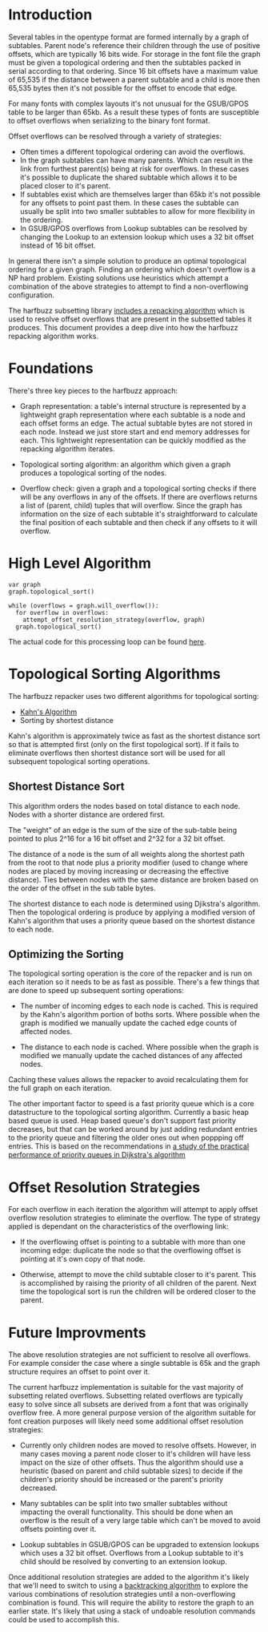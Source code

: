 # Introduction

Several tables in the opentype format are formed internally by a graph of subtables. Parent node's
reference their children through the use of positive offsets, which are typically 16 bits wide.
For storage in the font file the graph must be given a topological ordering and then the subtables
packed in serial according to that ordering. Since 16 bit offsets have a maximum value of 65,535 if
the distance between a parent subtable and a child is more then 65,535 bytes then it's not possible
for the offset to encode that edge.

For many fonts with complex layouts it's not unusual for the GSUB/GPOS table to be larger than 65kb.
As a result these types of fonts are susceptible to offset overflows when serializing to the binary
font format.

Offset overflows can be resolved through a variety of strategies:
*  Often times a different topological ordering can avoid the overflows.
*  In the graph subtables can have many parents. Which can result in the link from furthest parent(s)
   being at risk for overflows. In these cases it's possible to duplicate the shared subtable which
   allows it to be placed closer to it's parent.
*  If subtables exist which are themselves larger than 65kb it's not possible for any offsets to point
   past them. In these cases the subtable can usually be split into two smaller subtables to allow
   for more flexibility in the ordering.
*  In GSUB/GPOS overflows from Lookup subtables can be resolved by changing the Lookup to an extension
   lookup which uses a 32 bit offset instead of 16 bit offset.
   
In general there isn't a simple solution to produce an optimal topological ordering for a given graph.
Finding an ordering which doesn't overflow is a NP hard problem. Existing solutions use heuristics
which attempt a combination of the above strategies to attempt to find a non-overflowing configuration.
   
The harfbuzz subsetting library
[includes a repacking algorithm](https://github.com/harfbuzz/harfbuzz/blob/main/src/hb-repacker.hh)
which is used to resolve offset overflows that are present in the subsetted tables it produces. This
document provides a deep dive into how the harfbuzz repacking algorithm works.

# Foundations

There's three key pieces to the harfbuzz approach:

*  Graph representation: a table's internal structure is represented by a lightweight graph
   representation where each subtable is a node and each offset forms an edge. The actual subtable
   bytes are not stored in each node. Instead we just store start and end memory addresses for each.
   This lightweight representation can be quickly modified as the repacking algorithm iterates.

*  Topological sorting algorithm: an algorithm which given a graph produces a topological sorting
   of the nodes.
   
*  Overflow check: given a graph and a topological sorting checks if there will be any overflows
   in any of the offsets. If there are overflows returns a list of (parent, child) tuples that
   will overflow. Since the graph has information on the size of each subtable it's straightforward
   to calculate the final position of each subtable and then check if any offsets to it will
   overflow.
   
# High Level Algorithm

```
var graph
graph.topological_sort()

while (overflows = graph.will_overflow()):
  for overflow in overflows:
    attempt_offset_resolution_strategy(overflow, graph)
  graph.topological_sort()

```

The actual code for this processing loop can be found [here](https://github.com/harfbuzz/harfbuzz/blob/main/src/hb-repacker.hh#L682).

# Topological Sorting Algorithms

The harfbuzz repacker uses two different algorithms for topological sorting:
*  [Kahn's Algorithm](https://en.wikipedia.org/wiki/Topological_sorting#Kahn's_algorithm)
*  Sorting by shortest distance

Kahn's algorithm is approximately twice as fast as the shortest distance sort so that is attempted
first (only on the first topological sort). If it fails to eliminate overflows then shortest distance
sort will be used for all subsequent topological sorting operations.
   
## Shortest Distance Sort

This algorithm orders the nodes based on total distance to each node. Nodes with a shorter distance
are ordered first.

The "weight" of an edge is the sum of the size of the sub-table being pointed to plus 2^16 for a 16 bit
offset and 2^32 for a 32 bit offset.

The distance of a node is the sum of all weights along the shortest path from the root to that node
plus a priority modifier (used to change where nodes are placed by moving increasing or
decreasing the effective distance). Ties between nodes with the same distance are broken based
on the order of the offset in the sub table bytes.

The shortest distance to each node is determined using Djikstra's algorithm. Then the topological
ordering is produce by applying a modified version of Kahn's algorithm that uses a priority queue
based on the shortest distance to each node.

## Optimizing the Sorting

The topological sorting operation is the core of the repacker and is run on each iteration so it needs
to be as fast as possible. There's a few things that are done to speed up subsequent sorting
operations:

*  The number of incoming edges to each node is cached. This is required by the Kahn's algorithm
   portion of boths sorts. Where possible when the graph is modified we manually update the cached
   edge counts of affected nodes.
   
*  The distance to each node is cached. Where possible when the graph is modified we manually update
   the cached distances of any affected nodes.

Caching these values allows the repacker to avoid recalculating them for the full graph on each
iteration.

The other important factor to speed is a fast priority queue which is a core datastructure to
the topological sorting algorithm. Currently a basic heap based queue is used. Heap based queue's
don't support fast priority decreases, but that can be worked around by just adding redundant entries
to the priority queue and filtering the older ones out when poppping off entries. This is based
on the recommendations in
[a study of the practical performance of priority queues in Dijkstra's algorithm](https://www3.cs.stonybrook.edu/~rezaul/papers/TR-07-54.pdf)

# Offset Resolution Strategies

For each overflow in each iteration the algorithm will attempt to apply offset overflow resolution
strategies to eliminate the overflow. The type of strategy applied is dependant on the characteristics
of the overflowing link:

*  If the overflowing offset is pointing to a subtable with more than one incoming edge: duplicate
   the node so that the overflowing offset is pointing at it's own copy of that node.
   
*  Otherwise, attempt to move the child subtable closer to it's parent. This is accomplished by
   raising the priority of all children of the parent. Next time the topological sort is run the
   children will be ordered closer to the parent.
   
# Future Improvments

The above resolution strategies are not sufficient to resolve all overflows. For example consider
the case where a single subtable is 65k and the graph structure requires an offset to point over it.

The current harfbuzz implementation is suitable for the vast majority of subsetting related overflows.
Subsetting related overflows are typically easy to solve since all subsets are derived from a font
that was originally overflow free. A more general purpose version of the algorithm suitable for font
creation purposes will likely need some additional offset resolution strategies:

*  Currently only children nodes are moved to resolve offsets. However, in many cases moving a parent
   node closer to it's children will have less impact on the size of other offsets. Thus the algorithm
   should use a heuristic (based on parent and child subtable sizes) to decide if the children's
   priority should be increased or the parent's priority decreased.
   
*  Many subtables can be split into two smaller subtables without impacting the overall functionality.
   This should be done when an overflow is the result of a very large table which can't be moved
   to avoid offsets pointing over it.
   
*  Lookup subtables in GSUB/GPOS can be upgraded to extension lookups which uses a 32 bit offset.
   Overflows from a Lookup subtable to it's child should be resolved by converting to an extension
   lookup.
   
Once additional resolution strategies are added to the algorithm it's likely that we'll need to
switch to using a [backtracking algorithm](https://en.wikipedia.org/wiki/Backtracking) to explore
the various combinations of resolution strategies until a non-overflowing combination is found. This
will require the ability to restore the graph to an earlier state. It's likely that using a stack
of undoable resolution commands could be used to accomplish this.
